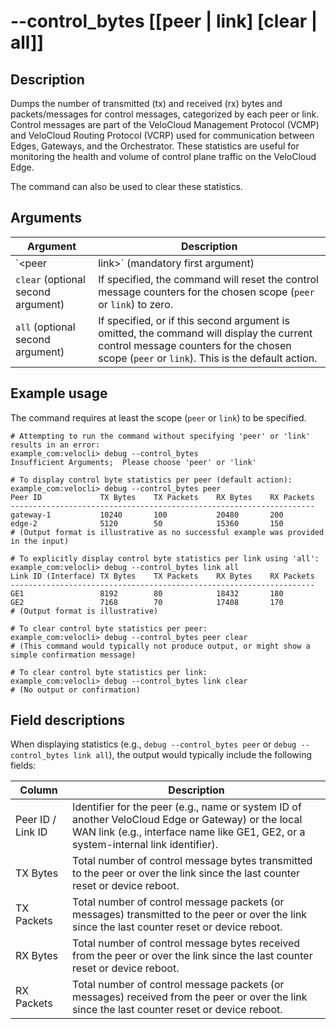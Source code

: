 #	--control_bytes [[peer | link] [clear | all]]

##	Description
Dumps the number of transmitted (tx) and received (rx) bytes and packets/messages for control messages, categorized by each peer or link. Control messages are part of the VeloCloud Management Protocol (VCMP) and VeloCloud Routing Protocol (VCRP) used for communication between Edges, Gateways, and the Orchestrator. These statistics are useful for monitoring the health and volume of control plane traffic on the VeloCloud Edge.

The command can also be used to clear these statistics.

##  Arguments
| Argument | Description |
|---|---|
| `<peer | link>` (mandatory first argument) | Specifies the scope for which control message statistics should be actioned. <br> - `peer`: The operation (display or clear) applies to control messages exchanged with peer VeloCloud devices (i.e., other Edges or Gateways). <br> - `link`: The operation (display or clear) applies to control messages exchanged over the Edge's specific WAN links. |
| `clear` (optional second argument) | If specified, the command will reset the control message counters for the chosen scope (`peer` or `link`) to zero. |
| `all` (optional second argument) | If specified, or if this second argument is omitted, the command will display the current control message counters for the chosen scope (`peer` or `link`). This is the default action. |

##  Example usage
The command requires at least the scope (`peer` or `link`) to be specified.

```
# Attempting to run the command without specifying 'peer' or 'link' results in an error:
example_com:velocli> debug --control_bytes
Insufficient Arguments;  Please choose 'peer' or 'link'

# To display control byte statistics per peer (default action):
example_com:velocli> debug --control_bytes peer
Peer ID             TX Bytes    TX Packets    RX Bytes    RX Packets
--------------------------------------------------------------------
gateway-1           10240       100           20480       200
edge-2              5120        50            15360       150
# (Output format is illustrative as no successful example was provided in the input)

# To explicitly display control byte statistics per link using 'all':
example_com:velocli> debug --control_bytes link all
Link ID (Interface) TX Bytes    TX Packets    RX Bytes    RX Packets
--------------------------------------------------------------------
GE1                 8192        80            18432       180
GE2                 7168        70            17408       170
# (Output format is illustrative)

# To clear control byte statistics per peer:
example_com:velocli> debug --control_bytes peer clear
# (This command would typically not produce output, or might show a simple confirmation message)

# To clear control byte statistics per link:
example_com:velocli> debug --control_bytes link clear
# (No output or confirmation)
```

##  Field descriptions
When displaying statistics (e.g., `debug --control_bytes peer` or `debug --control_bytes link all`), the output would typically include the following fields:

| Column | Description |
|---|---|
| Peer ID / Link ID | Identifier for the peer (e.g., name or system ID of another VeloCloud Edge or Gateway) or the local WAN link (e.g., interface name like GE1, GE2, or a system-internal link identifier). |
| TX Bytes | Total number of control message bytes transmitted to the peer or over the link since the last counter reset or device reboot. |
| TX Packets | Total number of control message packets (or messages) transmitted to the peer or over the link since the last counter reset or device reboot. |
| RX Bytes | Total number of control message bytes received from the peer or over the link since the last counter reset or device reboot. |
| RX Packets | Total number of control message packets (or messages) received from the peer or over the link since the last counter reset or device reboot. |